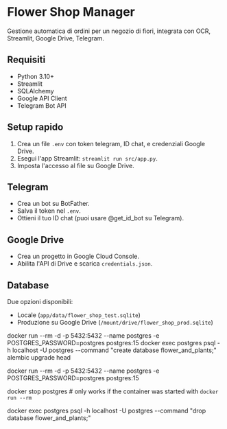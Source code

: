 # Flower Shop Manager

Gestione automatica di ordini per un negozio di fiori, integrata con OCR, Streamlit, Google Drive, Telegram.

## Requisiti
- Python 3.10+
- Streamlit
- SQLAlchemy
- Google API Client
- Telegram Bot API

## Setup rapido
1. Crea un file `.env` con token telegram, ID chat, e credenziali Google Drive.
2. Esegui l'app Streamlit: `streamlit run src/app.py`.
3. Imposta l'accesso al file su Google Drive.

## Telegram
- Crea un bot su BotFather.
- Salva il token nel `.env`.
- Ottieni il tuo ID chat (puoi usare @get_id_bot su Telegram).

## Google Drive
- Crea un progetto in Google Cloud Console.
- Abilita l'API di Drive e scarica `credentials.json`.

## Database
Due opzioni disponibili:
- Locale (`app/data/flower_shop_test.sqlite`)
- Produzione su Google Drive (`/mount/drive/flower_shop_prod.sqlite`)


docker run --rm -d -p 5432:5432 --name postgres -e POSTGRES_PASSWORD=postgres postgres:15
docker exec postgres psql -h localhost -U postgres --command "create database flower_and_plants;"
alembic upgrade head

docker run --rm -d -p 5432:5432 --name postgres -e POSTGRES_PASSWORD=postgres postgres:15

docker stop postgres # only works if the container was started with `docker run --rm`

docker exec postgres psql -h localhost -U postgres --command "drop database flower_and_plants;" 